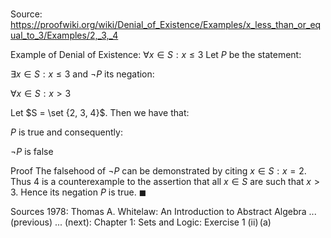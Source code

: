 # 

Source: https://proofwiki.org/wiki/Denial_of_Existence/Examples/x_less_than_or_equal_to_3/Examples/2,_3,_4

Example of Denial of Existence: $\forall x \in S: x \le 3$
Let $P$ be the statement:

$\exists x \in S: x \le 3$
and $\lnot P$ its negation:

$\forall x \in S: x > 3$

Let $S = \set {2, 3, 4}$.
Then we have that:

$P$ is true
and consequently:

$\lnot P$ is false


Proof
The falsehood of $\lnot P$ can be demonstrated by citing $x \in S: x = 2$.
Thus $4$ is a counterexample to the assertion that all $x \in S$ are such that $x > 3$.
Hence its negation $P$ is true.
$\blacksquare$


Sources
1978: Thomas A. Whitelaw: An Introduction to Abstract Algebra ... (previous) ... (next): Chapter $1$: Sets and Logic: Exercise $1 \ \text {(ii)} \, \text {(a)}$




